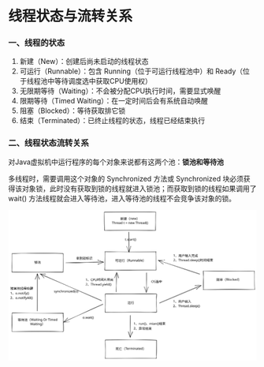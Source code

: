 # 线程状态与流转关系

### 一、线程的状态

1. 新建（New）：创建后尚未启动的线程状态&#x20;
2. 可运行（Runnable）：包含 Running（位于可运行线程池中）和 Ready（位于线程池中等待调度选中获取CPU使用权）&#x20;
3. 无限期等待（Waiting）：不会被分配CPU执行时间，需要显式唤醒&#x20;
4. 限期等待（Timed Waiting）：在一定时间后会有系统自动唤醒&#x20;
5. 阻塞（Blocked）：等待获取排它锁&#x20;
6. 结束（Terminated）：已终止线程的状态，线程已经结束执行

### 二、线程状态流转关系

对Java虚拟机中运行程序的每个对象来说都有这两个池：**锁池和等待池**

多线程时，需要调用这个对象的 Synchronized 方法或 Synchronized 块必须获得该对象锁，此时没有获取到锁的线程就进入锁池；而获取到锁的线程如果调用了 wait() 方法线程就会进入等待池，进入等待池的线程不会竞争该对象的锁。

<img src="../../.gitbook/assets/file.drawing (2).svg" alt="" class="gitbook-drawing">
